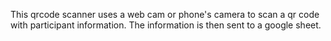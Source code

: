 This qrcode scanner uses a web cam or phone's camera to scan a qr code with participant information. The information is then sent to a google sheet.

